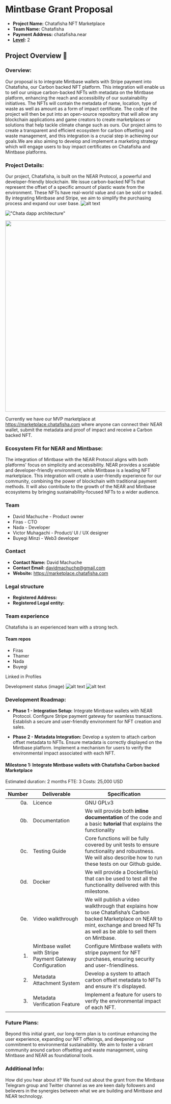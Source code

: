 # Mintbase Grant Proposal

- **Project Name:** Chatafisha NFT Marketplace
- **Team Name:** Chatafisha
- **Payment Address:** chatafisha.near
- **[Level](../README.md#level_slider-levels):** 2

## Project Overview :page_facing_up:

### Overview:
Our proposal is to integrate Mintbase wallets with Stripe payment into Chatafisha, our Carbon backed NFT platform. This integration will enable us to sell our unique carbon-backed NFTs with metadata on the Mintbase platform, enhancing the reach and accessibility of our sustainability initiatives. The NFTs will contain the metadata of name, location, type of waste as well as amount as a form of impact certificate. The code of the project will then be put into an open-source repository that will allow any blockchain applications and game creators to create marketplaces or solutions that help tackle climate change such as ours. Our project aims to create a transparent and efficient ecosystem for carbon offsetting and waste management, and this integration is a crucial step in achieving our goals.We are also aiming to develop and implement a marketing strategy which will engage users to buy impact certificates on Chatafisha and Mintbase platforms. 


### Project Details:
Our project, Chatafisha, is built on the NEAR Protocol, a powerful and developer-friendly blockchain. We issue carbon-backed NFTs that represent the offset of a specific amount of plastic waste from the environment. These NFTs have real-world value and can be sold or traded. By integrating Mintbase and Stripe, we aim to simplify the purchasing process and expand our user base.
![alt text](https://github.com/chatafisha/Chatafisha/blob/main/images/CH3.png)




!["Chata dapp architecture"](https://github.com/chatafisha/Chatafisha/blob/main/images/CH4.png)




<p align="center">
  <img src="https://github.com/chatafisha/Chatafisha/blob/main/images/CH5.png" width="800" height = "600" >
</p>

Currently we have our MVP marketplace at https://marketplace.chatafisha.com where anyone can connect their NEAR wallet, submit the metadata and proof of impact and receive a Carbon backed NFT.

### Ecosystem Fit for NEAR and Mintbase:
The integration of Mintbase with the NEAR Protocol aligns with both platforms' focus on simplicity and accessibility. NEAR provides a scalable and developer-friendly environment, while Mintbase is a leading NFT marketplace. This integration will create a user-friendly experience for our community, combining the power of blockchain with traditional payment methods. It will also contribute to the growth of the NEAR and Mintbase ecosystems by bringing sustainability-focused NFTs to a wider audience.

### Team
- David Machuche - Product owner
- Firas - CTO
- Nada - Developer
- Victor Muhagachi - Product/ UI / UX designer
- Buyegi Minzi - Web3 developer 

### Contact
- **Contact Name:** David Machuche
- **Contact Email:** davidmachuche@gmail.com
- **Website:** https://marketplace.chatafisha.com

### Legal structure

- **Registered Address:**
- **Registered Legal entity:** 

### Team experience
Chatafisha is an experienced team with a strong tech.
#### Team repos
- Firas
- Thamer
- Nada
- Buyegi

Linked in Profiles

Development status (image)
![alt text](https://github.com/chatafisha/Chatafisha/blob/main/images/CH1.png)
![alt text](https://github.com/chatafisha/Chatafisha/blob/main/images/CH2.png)


### Development Roadmap:
- **Phase 1 - Integration Setup:**
Integrate Mintbase wallets with NEAR Protocol.
Configure Stripe payment gateway for seamless transactions.
Establish a secure and user-friendly environment for NFT creation and sales.

- **Phase 2 - Metadata Integration:**
Develop a system to attach carbon offset metadata to NFTs.
Ensure metadata is correctly displayed on the Mintbase platform.
Implement a mechanism for users to verify the environmental impact associated with each NFT.

#### Milestone 1: Integrate Mintbase wallets with Chatafisha Carbon backed Marketplace
Estimated duration: 2 months
FTE: 3
Costs: 25,000 USD

| Number | Deliverable | Specification |
| -----: | ----------- | ------------- |
| 0a. | Licence | GNU GPLv3  |
| 0b. | Documentation | We will provide both **inline documentation** of the code and a basic **tutorial** that explains the functionality  |   
| 0c. | Testing Guide | Core functions will be fully covered by unit tests to ensure functionality and robustness. We will also describe how to run these tests on our Github guide.|
| 0d. | Docker | We will provide a Dockerfile(s) that can be used to test all the functionality delivered with this milestone. |
| 0e. | Video walkthrough | We will publish a video walkthrough that explains how to use Chatafisha’s Carbon backed Marketplace on NEAR to mint, exchange and breed NFTs as well as be able to sell them on Mintbase. |
| 1. | Mintbase wallet with Stripe Payment Gateway Configuration |  Configure Mintbase wallets with stripe payment for NFT purchases, ensuring security and user-friendliness. | 
| 2. | Metadata Attachment System |  Develop a system to attach carbon offset metadata to NFTs and ensure it's displayed. | 
| 3. | Metadata Verification Feature | Implement a feature for users to verify the environmental impact of each NFT. | 

### Future Plans:
Beyond this initial grant, our long-term plan is to continue enhancing the user experience, expanding our NFT offerings, and deepening our commitment to environmental sustainability. We aim to foster a vibrant community around carbon offsetting and waste management, using Mintbase and NEAR as foundational tools.

### Additional Info:
How did you hear about it?
We found out about the grant from the Mintbase Telegram group and Twitter channel as we are keen daily followers and believers in the synergies between what we are building and Mintbase and NEAR technology.


